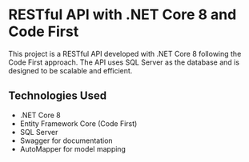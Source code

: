 # RESTful API with .NET Core 8 and Code First

This project is a RESTful API developed with .NET Core 8 following the Code First approach. The API uses SQL Server as the database and is designed to be scalable and efficient.

## Technologies Used

- .NET Core 8
- Entity Framework Core (Code First)
- SQL Server
- Swagger for documentation
- AutoMapper for model mapping
